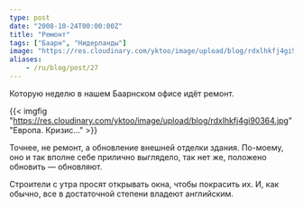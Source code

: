 ```yaml
---
type: post
date: "2008-10-24T00:00:00Z"
title: "Ремонт"
tags: ["Баарн", "Нидерланды"]
image: "https://res.cloudinary.com/yktoo/image/upload/blog/rdxlhkfj4gi90364.jpg"
aliases:
    - /ru/blog/post/27
---
```


Которую неделю в нашем Баарнском офисе идёт ремонт.

{{< imgfig "https://res.cloudinary.com/yktoo/image/upload/blog/rdxlhkfj4gi90364.jpg" "Европа. Кризис…" >}}

Точнее, не ремонт, а обновление внешней отделки здания. По-моему, оно и так вполне себе прилично выглядело, так нет же, положено обновить — обновляют.

Строители с утра просят открывать окна, чтобы покрасить их. И, как обычно, все в достаточной степени владеют английским.
